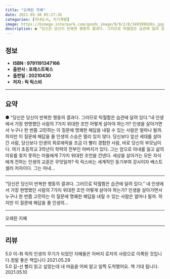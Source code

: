 ```yaml
---
title: "오래된 지혜"
date: 2021-05-30 05:27:35
categories: [국내도서, 자기계발]
image: https://bimage.interpark.com/goods_image/9/9/2/8/349399928s.jpg
description: ● “당신은 당신이 반복한 행동의 결과다. 그러므로 탁월함은 습관에 달려 있다.”내 인생에서 가장 현명했던 사람의 7가지 위대한 조언 어떻게 살아야 하는가? 인생을 살아가면서 누구나 한 번쯤 고민하는 이 질문에 명쾌한 해답을 내릴 수 있는 사람은 얼마나 될까. 하지만 이 질문에 해답을
---
```


## **정보**

- **ISBN : 9791191347166**
- **출판사 : 포레스트북스**
- **출판일 : 20210430**
- **저자 : 릭 릭스비**

------



## **요약**

●  “당신은 당신이 반복한 행동의 결과다. 그러므로 탁월함은 습관에 달려 있다.”내 인생에서 가장 현명했던 사람의 7가지 위대한 조언 어떻게 살아야 하는가? 인생을 살아가면서 누구나 한 번쯤 고민하는 이 질문에 명쾌한 해답을 내릴 수 있는 사람은 얼마나 될까. 하지만 이 질문에 해답을 줄 인생의 스승은 멀리 있지 않다. 당신보다 앞선 세대를 살아간 사람, 당신보다 인생의 희로애락을 조금 더 빨리 경험한 사람, 바로 당신의 부모님이다. 여기 초등학교 3학년이 학력의 전부인 아버지가 있다. 그는 암으로 아내를 잃고 삶의 이유를 찾지 못하는 아들에게 7가지 위대한 조언을 건넨다. 세상을 살아가는 모든 자식에게 전하는 인생의 교훈은 무엇일까?  릭 릭스비는 세계적인 동기부여 강사이자 베스트셀러 저자이다. 그는 아내...

------

“당신은 당신이 반복한 행동의 결과다. 
그러므로 탁월함은 습관에 달려 있다.”
내 인생에서 가장 현명했던 사람의 7가지 위대한 조언
어떻게 살아야 하는가? 인생을 살아가면서 누구나 한 번쯤 고민하는 이 질문에 명쾌한 해답을 내릴 수 있는 사람은 얼마나 될까. 하지만 이 질문에 해답을 줄 인생의... 

------


오래된 지혜 

------


## **리뷰** 

5.0 이-화 릭의 인생의 무기가 되었던 지혜들은 아버지 로저의 사랑으로 이룩된 것입니다.정말 좋은 책입니다 2021.05.29 <br/>5.0 길-선 빨리 읽고 싶었는데 내 마음을 어찌 알고 일찍 도착했어요.
책 기대 됩니다. 2021.05.10 <br/>